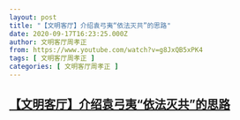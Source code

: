 ```yaml
---
layout: post
title: "【文明客厅】介绍袁弓夷“依法灭共”的思路"
date: 2020-09-17T16:23:25.000Z
author: 文明客厅周孝正
from: https://www.youtube.com/watch?v=g8JxQB5xPK4
tags: [ 文明客厅周孝正 ]
categories: [ 文明客厅周孝正 ]
---
```

<!--1600359805000-->
[【文明客厅】介绍袁弓夷“依法灭共”的思路](https://www.youtube.com/watch?v=g8JxQB5xPK4)
------

<div>

</div>
